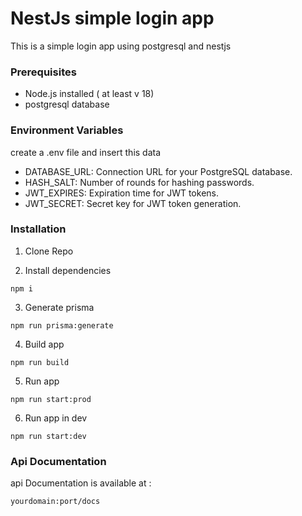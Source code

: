 # NestJs simple login app

This is a simple login app using postgresql and nestjs 

### Prerequisites

- Node.js installed ( at least v 18)
- postgresql database


### Environment Variables
create a .env file and insert this data 
- DATABASE_URL: Connection URL for your PostgreSQL database.
- HASH_SALT: Number of rounds for hashing passwords.
- JWT_EXPIRES: Expiration time for JWT tokens.
- JWT_SECRET: Secret key for JWT token generation.

### Installation

1. Clone Repo 

2. Install dependencies
```
npm i
```

3. Generate prisma

```
npm run prisma:generate
```

4. Build app
```
npm run build
```

5. Run app
```
npm run start:prod
```

6. Run app in dev 
```
npm run start:dev
```


### Api Documentation
api Documentation is available at : 
```
yourdomain:port/docs
```